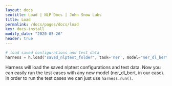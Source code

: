 ```yaml
---
layout: docs
seotitle: Load | NLP Docs | John Snow Labs
title: Load
permalink: /docs/pages/docs/load
key: docs-install
modify_date: "2020-05-26"
header: true
---
```


<div class="main-docs" markdown="1"><div class="h3-box" markdown="1">
 
```python
# load saved configurations and test data
harness = h.load("saved_nlptest_folder", task='ner', model="ner_dl_bert", hub="johnsnowlabs")
```

Harness will load the saved nlptest configurations and test data. Now you can easily run the test cases with any new model
(ner_dl_bert, in our case). In order to run the test cases we can just use `harness.run()`.


</div></div>